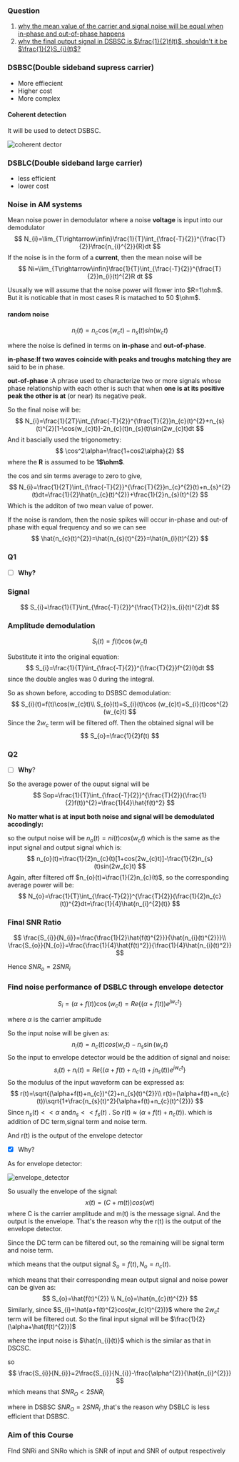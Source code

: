### Question

1. [why the mean value of the carrier and signal noise will be equal when in-phase and out-of-phase happens](#Q1)
2. [why the final output signal in DSBSC is $\frac{1}{2}f(t)$, shouldn't it be $\frac{1}{2}S_{i}(t)$?](#Q2)

### DSBSC(Double sideband supress carrier)

- More effiecient
- Higher cost
- More complex



#### Coherent detection

It will be used to detect DSBSC.

![coherent dector](C:\Users\刘研博\Desktop\学习\Third-year-lectures\EEE317\3-s2.0-B9780128053454000093-f09-01-9780128053454.jpg)





### DSBLC(Double sideband large carrier)

- less efficient
- lower cost





### Noise in AM systems

 Mean noise power in demodulator where a noise **voltage** is input into our demodulator
$$
N_{i}=\lim_{T\rightarrow\infin}\frac{1}{T}\int_{\frac{-T}{2}}^{\frac{T}{2}}\frac{n_{i}^{2}}{R}dt
$$
If the noise is in the form of  a **current**, then the mean noise will be
$$
Ni=\lim_{T\rightarrow\infin}\frac{1}{T}\int_{\frac{-T}{2}}^{\frac{T}{2}}n_{i}(t)^{2}R dt
$$


Ususally we will assume that  the noise power will flower into $R=1\ohm$. But it is noticable that in most cases R is matached to 50 $\ohm$.



#### random noise

$$
n_{i}(t)=n_{c}\cos(w_{c}t)-n_{s}(t)sin(w_{c}t)
$$

where the noise is defined in terms on **in-phase** and **out-of-phase**.

**in-phase**:**If two waves coincide with peaks and troughs matching they are** said to be in phase.

**out-of-phase** :A phrase used to characterize two or more signals whose phase relationship with each other is such that when **one is at its positive peak the other is at** (or near) its negative peak. 



So the final noise will be:
$$
N_{i}=\frac{1}{2T}\int_{\frac{-T}{2}}^{\frac{T}{2}}n_{c}(t)^{2}+n_{s}(t)^{2}[1-\cos(w_{c}t)]-2n_{c}(t)n_{s}(t)\sin(2w_{c}t)dt
$$
And it bascially used the trigonometry:
$$
\cos^2\alpha=\frac{1+cos2\alpha}{2}
$$
where the **R** is assumed to be **1$\ohm$**. 

the cos and sin terms average to zero to give,
$$
N_{i}=\frac{1}{2T}\int_{\frac{-T}{2}}^{\frac{T}{2}}n_{c}^{2}(t)+n_{s}^{2}(t)dt=\frac{1}{2}\hat{n_{c}(t)^{2}}+\frac{1}{2}n_{s}(t)^{2}
$$
Which is the additon of two mean value of power.

If the noise is random, then the  nosie spikes will occur in-phase and out-of phase with equal frequency and so we can see
$$
\hat{n_{c}(t)^{2}}=\hat{n_{s}(t)^{2}}=\hat{n_{i}(t)^{2}}
$$

### Q1

- [ ] **Why?**



### Signal

$$
S_{i}=\frac{1}{T}\int_{\frac{-T}{2}}^{\frac{T}{2}}s_{i}(t)^{2}dt
$$

### Amplitude demodulation

$$
S_{i}(t)=f(t)\cos(w_{c}t)
$$

Substitute it into the original equation:
$$
S_{i}=\frac{1}{T}\int_{\frac{-T}{2}}^{\frac{T}{2}}f^{2}(t)dt
$$
since the double angles was 0 during the integral.

So as shown before, accoding to DSBSC demodulation:
$$
S_{i}(t)=f(t)\cos(w_{c}t)\\
S_{o}(t)=S_{i}(t)\cos (w_{c}t)=S_{i}(t)cos^{2}(w_{c}t)
$$
Since the $2w_{c}$ term will be filtered off. Then the obtained signal will be
$$
S_{o}=\frac{1}{2}f(t)
$$

### Q2

- [ ] **Why**?



So the average power of the ouput signal will be
$$
Sop=\frac{1}{T}\int_{\frac{-T}{2}}^{\frac{T}{2}}(\frac{1}{2}f(t))^{2}=\frac{1}{4}\hat{f(t)^2}
$$


**No matter what is at input both noise and signal will be demodulated accodingly:**

so the output noise will be $n_{o}(t)=ni(t)cos(w_{c}t)$ which is the same as the input signal and output signal which is:
$$
n_{o}(t)=\frac{1}{2}n_{c}(t)[1+cos(2w_{c}t)]-\frac{1}{2}n_{s}(t)sin(2w_{c}t)
$$
Again, after filtered off  $n_{o}(t)=\frac{1}{2}n_{c}(t)$, so the corresponding average power will be:
$$
N_{o}=\frac{1}{T}\int_{\frac{-T}{2}}^{\frac{T}{2}}(\frac{1}{2}n_{c}(t))^{2}dt=\frac{1}{4}\hat{n_{i}^{2}(t)}
$$


### Final SNR Ratio

$$
\frac{S_{i}}{N_{i}}=\frac{\frac{1}{2}\hat{f(t)^{2}}}{\hat{n_{i}(t)^{2}}}\\
\frac{S_{o}}{N_{o}}=\frac{\frac{1}{4}\hat{f(t)^2}}{\frac{1}{4}\hat{n_{i}(t)^2}}
$$

Hence $SNR_{o}=2SNR_{i}$



### Find noise performance of DSBLC through envelope detector

$$
S_{i}=(\alpha+f(t))\cos(w_{c}t)=Re\{(\alpha+f(t))e^{jw_{c}t}\}
$$

where $\alpha$ is the carrier amplitude

So the input noise will be given as:
$$
n_{i}(t)=n_{c}(t)cos(w_{c}t)-n_{s}\sin(w_{c}t)
$$
So the input to  envelope detector would be the addition of signal and noise:
$$
s_{i}(t)+n_{i}(t)=Re\{(\alpha+f(t)+n_{c}(t)+jn_{s}(t))e^{jw_{c}t}\}
$$
So the modulus of the input waveform can be expressed as:
$$
r(t)=\sqrt{(\alpha+f(t)+n_{c})^{2}+n_{s}(t)^{2}}\\
r(t)=(\alpha+f(t)+n_{c}(t))\sqrt{1+\frac{n_{s}(t)^2}{\alpha+f(t)+n_{c}(t)^{2}}}
$$
Since $n_{s}(t)<<\alpha$ and$n_{s}<<f_{s}(t)$ . So $r(t)\approx(\alpha+f(t)+n_{c}(t))$. which is addition of DC term,signal term and  noise term.

And r(t) is the output of the envelope detector

- [x] Why?

As for envelope detector:

  ![envelope_detector](C:\Users\admin\Desktop\学习\Third-year-lectures\EEE317\envelope_detector.png)



So usually the envelope of  the signal:
$$
x(t)=(C+m(t))cos(wt)
$$
where C is the carrier amplitude and m(t) is the message signal.  And the output is the envelope. That's the reason why the r(t) is the output of the envelope detector.



Since the DC term can be filtered out, so the remaining will be signal term and noise term.

which means that the output signal $S_{o}=f(t),N_{o}=n_{c}(t)$.

which means that their corresponding mean output signal and noise power can be given as:
$$
S_{o}=\hat{f(t)^{2}} \\
N_{o}=\hat{n_{c}(t)^{2}}
$$
Similarly, since $S_{i}=\hat{a+f(t)^{2}cos(w_{c}t)^{2})}$ where the $2w_{c}t$ term will be filtered out. So the final input signal will be $\frac{1}{2}(\alpha+\hat{f(t)^{2}})$

where the input noise is $\hat{n_{i}(t)}$ which is the similar as that in DSCSC.

so
$$
 \frac{S_{i}}{N_{i}}=2\frac{S_{i}}{N_{i}}-\frac{\alpha^{2}}{\hat{n_{i}^{2}}}
$$
which means that $SNR_{O}<2SNR_{i}$

where in DSBSC $SNR_{O}=2SNR_{i}$ ,that's the reason why DSBLC is  less efficient that DSBSC.

### Aim of this Course

FInd SNRi and SNRo which is SNR of input and SNR of output respectively





